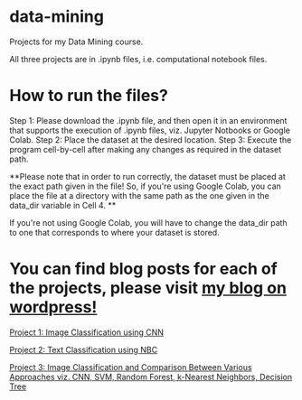 # data-mining
Projects for my Data Mining course.

All three projects are in .ipynb files, i.e. computational notebook files.

# How to run the files?

Step 1: Please download the .ipynb file, and then open it in an environment that supports the execution of .ipynb files, viz. Jupyter Notbooks or Google Colab.
Step 2: Place the dataset at the desired location.
Step 3: Execute the program cell-by-cell after making any changes as required in the dataset path.

**Please note that in order to run correctly, the dataset must be placed at the exact path given in the file! So, if you're using Google Colab, you can place the file 
at a directory with the same path as the one given in the data_dir variable in Cell 4. **

If you're not using Google Colab, you will have to change the data_dir path to one that corresponds to where your dataset is stored.

# You can find blog posts for each of the projects, please visit [my blog on wordpress!](https://anamitraroy1995.wordpress.com/)

[Project 1: Image Classification using CNN](https://wordpress.com/post/anamitraroy1995.wordpress.com/84)

[Project 2: Text Classification using NBC](https://wordpress.com/post/anamitraroy1995.wordpress.com/142)

[Project 3: Image Classification and Comparison Between Various Approaches viz. CNN, SVM, Random Forest, k-Nearest Neighbors, Decision Tree](https://wordpress.com/post/anamitraroy1995.wordpress.com/200)
